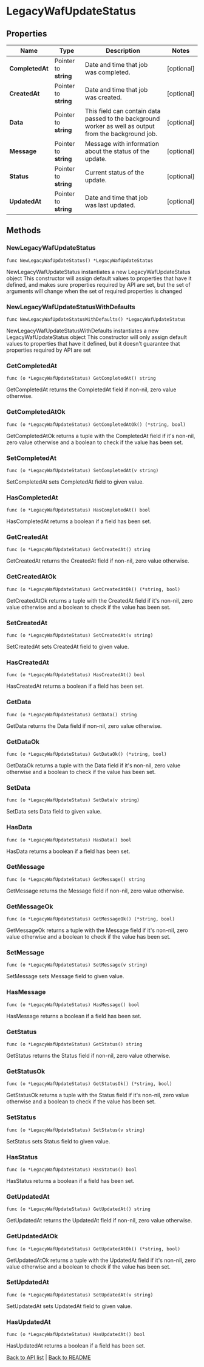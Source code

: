 # LegacyWafUpdateStatus

## Properties

Name | Type | Description | Notes
------------ | ------------- | ------------- | -------------
**CompletedAt** | Pointer to **string** | Date and time that job was completed. | [optional] 
**CreatedAt** | Pointer to **string** | Date and time that job was created. | [optional] 
**Data** | Pointer to **string** | This field can contain data passed to the background worker as well as output from the background job. | [optional] 
**Message** | Pointer to **string** | Message with information about the status of the update. | [optional] 
**Status** | Pointer to **string** | Current status of the update. | [optional] 
**UpdatedAt** | Pointer to **string** | Date and time that job was last updated. | [optional] 

## Methods

### NewLegacyWafUpdateStatus

`func NewLegacyWafUpdateStatus() *LegacyWafUpdateStatus`

NewLegacyWafUpdateStatus instantiates a new LegacyWafUpdateStatus object
This constructor will assign default values to properties that have it defined,
and makes sure properties required by API are set, but the set of arguments
will change when the set of required properties is changed

### NewLegacyWafUpdateStatusWithDefaults

`func NewLegacyWafUpdateStatusWithDefaults() *LegacyWafUpdateStatus`

NewLegacyWafUpdateStatusWithDefaults instantiates a new LegacyWafUpdateStatus object
This constructor will only assign default values to properties that have it defined,
but it doesn't guarantee that properties required by API are set

### GetCompletedAt

`func (o *LegacyWafUpdateStatus) GetCompletedAt() string`

GetCompletedAt returns the CompletedAt field if non-nil, zero value otherwise.

### GetCompletedAtOk

`func (o *LegacyWafUpdateStatus) GetCompletedAtOk() (*string, bool)`

GetCompletedAtOk returns a tuple with the CompletedAt field if it's non-nil, zero value otherwise
and a boolean to check if the value has been set.

### SetCompletedAt

`func (o *LegacyWafUpdateStatus) SetCompletedAt(v string)`

SetCompletedAt sets CompletedAt field to given value.

### HasCompletedAt

`func (o *LegacyWafUpdateStatus) HasCompletedAt() bool`

HasCompletedAt returns a boolean if a field has been set.

### GetCreatedAt

`func (o *LegacyWafUpdateStatus) GetCreatedAt() string`

GetCreatedAt returns the CreatedAt field if non-nil, zero value otherwise.

### GetCreatedAtOk

`func (o *LegacyWafUpdateStatus) GetCreatedAtOk() (*string, bool)`

GetCreatedAtOk returns a tuple with the CreatedAt field if it's non-nil, zero value otherwise
and a boolean to check if the value has been set.

### SetCreatedAt

`func (o *LegacyWafUpdateStatus) SetCreatedAt(v string)`

SetCreatedAt sets CreatedAt field to given value.

### HasCreatedAt

`func (o *LegacyWafUpdateStatus) HasCreatedAt() bool`

HasCreatedAt returns a boolean if a field has been set.

### GetData

`func (o *LegacyWafUpdateStatus) GetData() string`

GetData returns the Data field if non-nil, zero value otherwise.

### GetDataOk

`func (o *LegacyWafUpdateStatus) GetDataOk() (*string, bool)`

GetDataOk returns a tuple with the Data field if it's non-nil, zero value otherwise
and a boolean to check if the value has been set.

### SetData

`func (o *LegacyWafUpdateStatus) SetData(v string)`

SetData sets Data field to given value.

### HasData

`func (o *LegacyWafUpdateStatus) HasData() bool`

HasData returns a boolean if a field has been set.

### GetMessage

`func (o *LegacyWafUpdateStatus) GetMessage() string`

GetMessage returns the Message field if non-nil, zero value otherwise.

### GetMessageOk

`func (o *LegacyWafUpdateStatus) GetMessageOk() (*string, bool)`

GetMessageOk returns a tuple with the Message field if it's non-nil, zero value otherwise
and a boolean to check if the value has been set.

### SetMessage

`func (o *LegacyWafUpdateStatus) SetMessage(v string)`

SetMessage sets Message field to given value.

### HasMessage

`func (o *LegacyWafUpdateStatus) HasMessage() bool`

HasMessage returns a boolean if a field has been set.

### GetStatus

`func (o *LegacyWafUpdateStatus) GetStatus() string`

GetStatus returns the Status field if non-nil, zero value otherwise.

### GetStatusOk

`func (o *LegacyWafUpdateStatus) GetStatusOk() (*string, bool)`

GetStatusOk returns a tuple with the Status field if it's non-nil, zero value otherwise
and a boolean to check if the value has been set.

### SetStatus

`func (o *LegacyWafUpdateStatus) SetStatus(v string)`

SetStatus sets Status field to given value.

### HasStatus

`func (o *LegacyWafUpdateStatus) HasStatus() bool`

HasStatus returns a boolean if a field has been set.

### GetUpdatedAt

`func (o *LegacyWafUpdateStatus) GetUpdatedAt() string`

GetUpdatedAt returns the UpdatedAt field if non-nil, zero value otherwise.

### GetUpdatedAtOk

`func (o *LegacyWafUpdateStatus) GetUpdatedAtOk() (*string, bool)`

GetUpdatedAtOk returns a tuple with the UpdatedAt field if it's non-nil, zero value otherwise
and a boolean to check if the value has been set.

### SetUpdatedAt

`func (o *LegacyWafUpdateStatus) SetUpdatedAt(v string)`

SetUpdatedAt sets UpdatedAt field to given value.

### HasUpdatedAt

`func (o *LegacyWafUpdateStatus) HasUpdatedAt() bool`

HasUpdatedAt returns a boolean if a field has been set.


[Back to API list](../README.md#documentation-for-api-endpoints) | [Back to README](../README.md)
